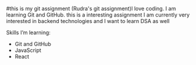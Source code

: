 #this is my git assignment (Rudra's git assignment)I   l o v e   c o d i n g . 
 
 I   a m   l e a r n i n g   G i t   a n d   G i t H u b . 
 
 
this is a interesting assignment
I am currently very interested in backend technologies and I want to learn DSA as well

Skills I’m learning:
- Git and GitHub
- JavaScript
- React

